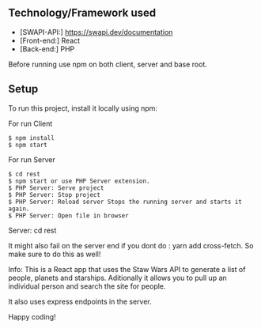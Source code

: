 ## Technology/Framework used

- [SWAPI-API:] https://swapi.dev/documentation
- [Front-end:] React
- [Back-end:] PHP

Before running use npm on both client, server and base root.

## Setup
To run this project, install it locally using npm:

For run Client
```
$ npm install
$ npm start
```

For run Server
```
$ cd rest
$ npm start or use PHP Server extension.
$ PHP Server: Serve project	
$ PHP Server: Stop project	
$ PHP Server: Reload server	Stops the running server and starts it again.
$ PHP Server: Open file in browser
```
Server:
cd rest


It might also fail on the server end if you dont do : yarn add cross-fetch. So make sure to do this as well!

Info: This is a React app that uses the Staw Wars API to generate a list of people, planets and starships. Aditionally it allows you to pull up an individual person and search the site for people.

It also uses express endpoints in the server.

Happy coding!
